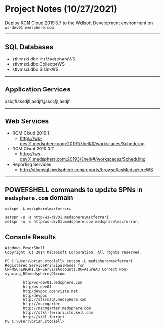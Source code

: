 # Project Notes (10/27/2021)

Deploy RCM Cloud 2019.3.7 to the Wellsoft Development environment on `ws-dev01.medsphere.com`

---
## SQL Databases
- stlvmsql.dbo.IcsMedsphereWS
- stlvmsql.dbo.CollectorWS
- stlvmsql.dbo.SislnkWS

---
## Application Services
asldjflaksdjfl;asdjfl;jasdl;fjl;asdjf

---
## Web Services

- RCM Cloud 2019.1
  - https://ws-dev01.medsphere.com:20191/Shell/#/workspaces/Scheduling
- RCM Cloud 2019.3.7
  - https://ws-dev01.medsphere.com:20193/Shell/#/workspaces/Scheduling
- Reporting Services
  - http://stlvmsql.medsphere.com/reports/browse/IcsMedsphereWS

---
## POWERSHELL commands to update SPNs in `medsphere.com` domain

```
setspn -L medsphere\mscferrari

setspn -u -s http/ws-dev01 medsphere\mscferrari
setspn -u -s http/ws-dev01.medsphere.com medsphere\mscferrari
```

## Console Results

```
Windows PowerShell
Copyright (C) 2014 Microsoft Corporation. All rights reserved.

PS C:\Users\brian.stockell> setspn -L medsphere\mscferrari
Registered ServicePrincipalNames for CN=MSCFERRARI,CN=ServiceAccounts,OU=AzureAD Connect Non-syncing,DC=medsphere,DC=com
:
        http/ws-dev01.medsphere.com
        http/ws-dev01
        http/devpoc.openvista.net
        http/devpoc
        http://stlvmsql.medsphere.com
        http://mscmgarber
        http://mscmgarber.medsphere.com
        http://stkl-ferrari.stockell.com
        http://stkl-ferrari
PS C:\Users\brian.stockell>
```

